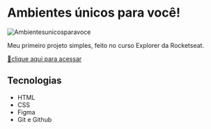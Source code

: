 # Ambientes únicos para você!

![Ambientesunicosparavoce](https://user-images.githubusercontent.com/113316157/202328228-43f6b44a-041a-4ec5-9f56-0f20704b0411.png)

Meu primeiro projeto simples, feito no curso Explorer da Rocketseat.

[🔗clique aqui para acessar](https://LarissaaLeall.github.io/Ambientes/public/)

## Tecnologias 

- HTML
- CSS
- Figma
- Git e Github
